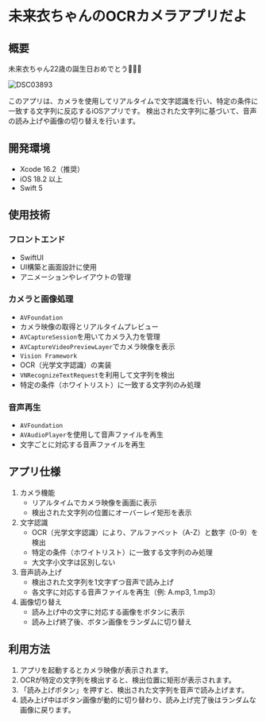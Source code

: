 # 未来衣ちゃんのOCRカメラアプリだよ

## 概要

未来衣ちゃん22歳の誕生日おめでとう🎉🎉🎉

![DSC03893](https://github.com/user-attachments/assets/e98b9695-c526-4bb8-bd73-2771d20a6c4b)


このアプリは、カメラを使用してリアルタイムで文字認識を行い、特定の条件に一致する文字列に反応するiOSアプリです。
検出された文字列に基づいて、音声の読み上げや画像の切り替えを行います。

## 開発環境

- Xcode 16.2（推奨）
- iOS 18.2 以上
- Swift 5

## 使用技術

### フロントエンド

- SwiftUI
- UI構築と画面設計に使用
- アニメーションやレイアウトの管理

### カメラと画像処理

- `AVFoundation`
- カメラ映像の取得とリアルタイムプレビュー
- `AVCaptureSession`を用いてカメラ入力を管理
- `AVCaptureVideoPreviewLayer`でカメラ映像を表示
- `Vision Framework`
- OCR（光学文字認識）の実装
- `VNRecognizeTextRequest`を利用して文字列を検出
- 特定の条件（ホワイトリスト）に一致する文字列のみ処理

### 音声再生

- `AVFoundation`
- `AVAudioPlayer`を使用して音声ファイルを再生
- 文字ごとに対応する音声ファイルを再生

## アプリ仕様

1. カメラ機能
    - リアルタイムでカメラ映像を画面に表示
    - 検出された文字列の位置にオーバーレイ矩形を表示
2. 文字認識
    - OCR（光学文字認識）により、アルファベット（A-Z）と数字（0-9）を検出
    - 特定の条件（ホワイトリスト）に一致する文字列のみ処理
    - 大文字小文字は区別しない
3. 音声読み上げ
    - 検出された文字列を1文字ずつ音声で読み上げ
    - 各文字に対応する音声ファイルを再生（例: A.mp3, 1.mp3）
4. 画像切り替え
    - 読み上げ中の文字に対応する画像をボタンに表示
    - 読み上げ終了後、ボタン画像をランダムに切り替え

## 利用方法

1. アプリを起動するとカメラ映像が表示されます。
2. OCRが特定の文字列を検出すると、検出位置に矩形が表示されます。
3. 「読み上げボタン」を押すと、検出された文字列を音声で読み上げます。
4. 読み上げ中はボタン画像が動的に切り替わり、読み上げ完了後はランダムな画像に戻ります。

